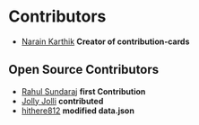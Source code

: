 # Contributors

- [Narain Karthik](https://github.com/narainkarthikv) **Creator of contribution-cards**

## Open Source Contributors

- [Rahul Sundaraj](https://github.com/rahuldev8) **first Contribution**
- [Jolly Jolli](https://github.com/jollyjolli) **contributed**
- [hithere812](https://github.com/hithere812) **modified data.json**